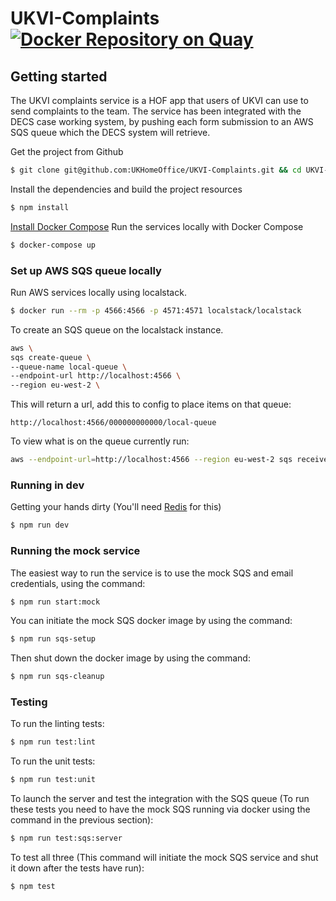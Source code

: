 # UKVI-Complaints [![Docker Repository on Quay](https://quay.io/repository/ukhomeofficedigital/ukvi-complaints/status "Docker Repository on Quay")](https://quay.io/repository/ukhomeofficedigital/ukvi-complaints)

## Getting started

The UKVI complaints service is a HOF app that users of UKVI can use to send complaints to the team.
The service has been integrated with the DECS case working system, by pushing each form submission to an AWS SQS queue which the DECS system will retrieve.

Get the project from Github
```bash
$ git clone git@github.com:UKHomeOffice/UKVI-Complaints.git && cd UKVI-Complaints
```
Install the dependencies and build the project resources
```bash
$ npm install
```
[Install Docker Compose](https://docs.docker.com/compose/install/)
Run the services locally with Docker Compose
```bash
$ docker-compose up
```

### Set up AWS SQS queue locally

Run AWS services locally using localstack.

```bash
$ docker run --rm -p 4566:4566 -p 4571:4571 localstack/localstack
```

To create an SQS queue on the localstack instance.
```bash
aws \
sqs create-queue \
--queue-name local-queue \
--endpoint-url http://localhost:4566 \
--region eu-west-2 \
```

This will return a url, add this to config to place items on that queue: 
```
http://localhost:4566/000000000000/local-queue
```

To view what is on the queue currently run:
```bash
aws --endpoint-url=http://localhost:4566 --region eu-west-2 sqs receive-message --queue-url http://localhost:4566/000000000000/local-queue --max-number-of-messages 10
```


### Running in dev

Getting your hands dirty (You'll need [Redis](http://redis.io/) for this)
```bash
$ npm run dev
```

### Running the mock service

The easiest way to run the service is to use the mock SQS and email credentials, using the command:
```bash
$ npm run start:mock
```

You can initiate the mock SQS docker image by using the command:
```bash
$ npm run sqs-setup
```

Then shut down the docker image by using the command:
```bash
$ npm run sqs-cleanup
```

### Testing

To run the linting tests:
```bash
$ npm run test:lint
```

To run the unit tests:
```bash
$ npm run test:unit
```

To launch the server and test the integration with the SQS queue (To run these tests you need to have the mock SQS running via docker using the command in the previous section):
```bash
$ npm run test:sqs:server
```

To test all three (This command will initiate the mock SQS service and shut it down after the tests have run):
```bash
$ npm test
```
